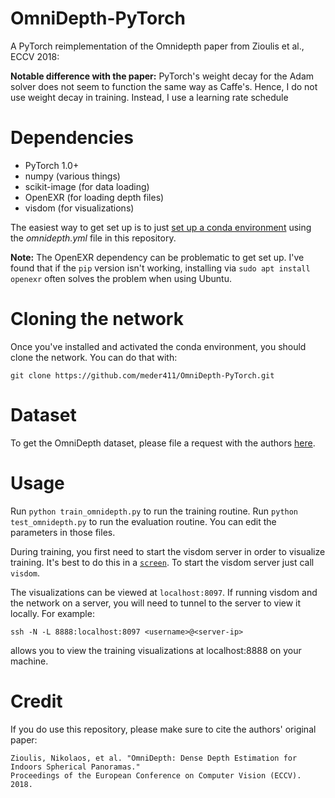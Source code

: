 # OmniDepth-PyTorch
A PyTorch reimplementation of the Omnidepth paper from Zioulis et al., ECCV 2018:

**Notable difference with the paper:** PyTorch's weight decay for the Adam solver does not seem to function the same way as Caffe's. Hence, I do not use weight decay in training. Instead, I use a learning rate schedule


# Dependencies
 - PyTorch 1.0+
 - numpy (various things)
 - scikit-image (for data loading)
 - OpenEXR (for loading depth files)
 - visdom (for visualizations)

 The easiest way to get set up is to just [set up a conda environment](https://conda.io/projects/conda/en/latest/user-guide/tasks/manage-environments.html#creating-an-environment-from-an-environment-yml-file) using the *omnidepth.yml* file in this repository.

**Note:** The OpenEXR dependency can be problematic to get set up. I've found that if the `pip` version isn't working, installing via `sudo apt install openexr` often solves the problem when using Ubuntu.

# Cloning the network
Once you've installed and activated the conda environment, you should clone the network. You can do that with:

```
git clone https://github.com/meder411/OmniDepth-PyTorch.git
```


# Dataset
To get the OmniDepth dataset, please file a request with the authors [here](http://vcl.iti.gr/360-dataset/).


# Usage
Run `python train_omnidepth.py` to run the training routine. Run `python test_omnidepth.py` to run the evaluation routine. You can edit the parameters in those files.

During training, you first need to start the visdom server in order to visualize training. It's best to do this in a [`screen`](https://www.gnu.org/software/screen/manual/screen.html). To start the visdom server just call `visdom`.

The visualizations can be viewed at `localhost:8097`. If running visdom and the network on a server, you will need to tunnel to the server to view it locally. For example:

```
ssh -N -L 8888:localhost:8097 <username>@<server-ip>
```

allows you to view the training visualizations at localhost:8888 on your machine.


# Credit
If you do use this repository, please make sure to cite the authors' original paper:

```
Zioulis, Nikolaos, et al. "OmniDepth: Dense Depth Estimation for Indoors Spherical Panoramas." 
Proceedings of the European Conference on Computer Vision (ECCV). 2018.
```

